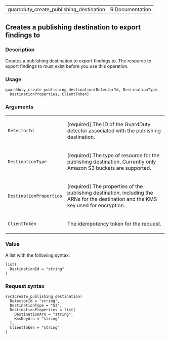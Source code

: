 <table style="width: 100%;">
<tbody>
<tr class="odd">
<td>guardduty_create_publishing_destination</td>
<td style="text-align: right;">R Documentation</td>
</tr>
</tbody>
</table>

## Creates a publishing destination to export findings to

### Description

Creates a publishing destination to export findings to. The resource to
export findings to must exist before you use this operation.

### Usage

    guardduty_create_publishing_destination(DetectorId, DestinationType,
      DestinationProperties, ClientToken)

### Arguments

<table>
<colgroup>
<col style="width: 35%" />
<col style="width: 65%" />
</colgroup>
<tbody>
<tr class="odd">
<td><code
id="guardduty_create_publishing_destination_:_DetectorId">DetectorId</code></td>
<td><p>[required] The ID of the GuardDuty detector associated with the
publishing destination.</p></td>
</tr>
<tr class="even">
<td><code
id="guardduty_create_publishing_destination_:_DestinationType">DestinationType</code></td>
<td><p>[required] The type of resource for the publishing destination.
Currently only Amazon S3 buckets are supported.</p></td>
</tr>
<tr class="odd">
<td><code
id="guardduty_create_publishing_destination_:_DestinationProperties">DestinationProperties</code></td>
<td><p>[required] The properties of the publishing destination,
including the ARNs for the destination and the KMS key used for
encryption.</p></td>
</tr>
<tr class="even">
<td><code
id="guardduty_create_publishing_destination_:_ClientToken">ClientToken</code></td>
<td><p>The idempotency token for the request.</p></td>
</tr>
</tbody>
</table>

### Value

A list with the following syntax:

    list(
      DestinationId = "string"
    )

### Request syntax

    svc$create_publishing_destination(
      DetectorId = "string",
      DestinationType = "S3",
      DestinationProperties = list(
        DestinationArn = "string",
        KmsKeyArn = "string"
      ),
      ClientToken = "string"
    )
